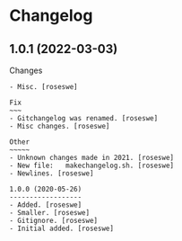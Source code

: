 Changelog
=========

1.0.1 (2022-03-03)
------------------

Changes
~~~~~~~
- Misc. [roseswe]

Fix
~~~
- Gitchangelog was renamed. [roseswe]
- Misc changes. [roseswe]

Other
~~~~~
- Unknown changes made in 2021. [roseswe]
- New file:   makechangelog.sh. [roseswe]
- Newlines. [roseswe]

1.0.0 (2020-05-26)
------------------
- Added. [roseswe]
- Smaller. [roseswe]
- Gitignore. [roseswe]
- Initial added. [roseswe]

